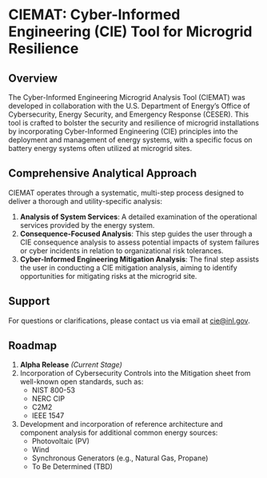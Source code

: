 # CIEMAT: Cyber-Informed Engineering (CIE) Tool for Microgrid Resilience

## Overview

The Cyber-Informed Engineering Microgrid Analysis Tool (CIEMAT) was developed in collaboration with the U.S. Department of Energy’s Office of Cybersecurity, Energy Security, and Emergency Response (CESER). This tool is crafted to bolster the security and resilience of microgrid installations by incorporating Cyber-Informed Engineering (CIE) principles into the deployment and management of energy systems, with a specific focus on battery energy systems often utilized at microgrid sites.

## Comprehensive Analytical Approach

CIEMAT operates through a systematic, multi-step process designed to deliver a thorough and utility-specific analysis:

1. **Analysis of System Services**: A detailed examination of the operational services provided by the energy system.
2. **Consequence-Focused Analysis**: This step guides the user through a CIE consequence analysis to assess potential impacts of system failures or cyber incidents in relation to organizational risk tolerances.
3. **Cyber-Informed Engineering Mitigation Analysis**: The final step assists the user in conducting a CIE mitigation analysis, aiming to identify opportunities for mitigating risks at the microgrid site.

## Support

For questions or clarifications, please contact us via email at [cie@inl.gov](mailto:cie@inl.gov).

## Roadmap

1. **Alpha Release** *(Current Stage)*
2. Incorporation of Cybersecurity Controls into the Mitigation sheet from well-known open standards, such as:
    - NIST 800-53
    - NERC CIP
    - C2M2
    - IEEE 1547
3. Development and incorporation of reference architecture and component analysis for additional common energy sources:
    - Photovoltaic (PV)
    - Wind
    - Synchronous Generators (e.g., Natural Gas, Propane)
    - To Be Determined (TBD)
